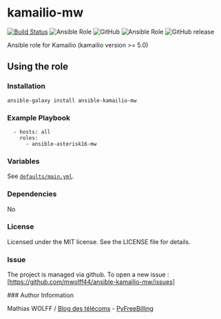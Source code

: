 kamailio-mw
=============

[![Build Status](https://travis-ci.org/mwolff44/ansible-kamailio-mw.png)](https://travis-ci.org/mwolff44/ansible-kamailio-mw)
![Ansible Role](https://img.shields.io/ansible/role/ansible-kamailio-mw.svg)
![GitHub](https://img.shields.io/github/license/mashape/apistatus.svg)
![Ansible Role](https://img.shields.io/ansible/role/d/ansible-kamailio-mw.svg)
![GitHub release](https://img.shields.io/github/release/mwolff44/ansible-kamailio-mw.svg)

Ansible role for Kamailio (kamailio version >= 5.0)


## Using the role
### Installation
```
ansible-galaxy install ansible-kamailio-mw
```

### Example Playbook
```
  - hosts: all
    roles:
      - ansible-asterisk16-mw
```

### Variables

See [`defaults/main.yml`](defaults/main.yml).


### Dependencies

No


### License

Licensed under the MIT license. See the LICENSE file for details.


### Issue

The project is managed via github. To open a new issue : [https://github.com/mwolff44/ansible-kamailio-mw/issues]


### Author Information

Mathias WOLFF / [Blog des télécoms](http://www.blog-des-telecoms.com) - [PyFreeBilling](https://www.pyfreebilling.com)
